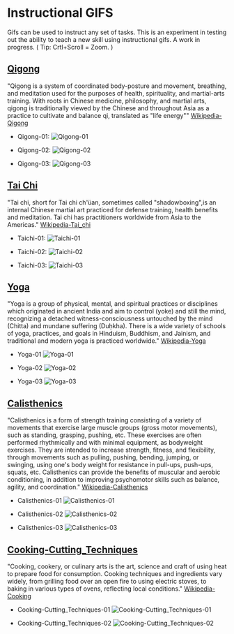 Instructional GIFS
===================

Gifs can be used to instruct any set of tasks. This is an experiment in testing out the ability to teach a new skill using instructional gifs. A work in progress. ( Tip: Crtl+Scroll = Zoom. )

[Qigong](https://www.youtube.com/watch?v=UpN3AcXLSSk 'Qigong')
-----------------------------------------------------------------------------------------------

"Qigong is a system of coordinated body-posture and movement, breathing, and meditation used for the purposes of health, spirituality, and martial-arts training. With roots in Chinese medicine, philosophy, and martial arts, qigong is traditionally viewed by the Chinese and throughout Asia as a practice to cultivate and balance qi, translated as "life energy"" [Wikipedia-Qigong](https://en.wikipedia.org/wiki/Qigong 'Wikipedia-Qigong')

* Qigong-01:
![Qigong-01](https://github.com/decyphertek-io/instructional_gifs/raw/main/qigong/Shaolin_Qi_Gong_01.gif)

* Qigong-02:
![Qigong-02](https://github.com/decyphertek-io/instructional_gifs/raw/main/qigong/Shaolin_Qi_Gong_02.gif)

* Qigong-03:
![Qigong-03](https://github.com/decyphertek-io/instructional_gifs/raw/main/qigong/Shaolin_Qi_Gong_03.gif)

[Tai Chi](https://www.youtube.com/watch?v=DmlsB_KOGtM 'Tai Chi')
--------------------------------------------------------------------------

"Tai chi, short for Tai chi ch'üan, sometimes called "shadowboxing",is an internal Chinese martial art practiced for defense training, health benefits and meditation. Tai chi has practitioners worldwide from Asia to the Americas." [Wikipedia-Tai_chi](https://en.wikipedia.org/wiki/Tai_chi 'Wikipedia-Tai_chi')

* Taichi-01:
![Taichi-01](https://github.com/decyphertek-io/instructional_gifs/raw/main/Taichi/Taichi-01.gif)

* Taichi-02:
![Taichi-02](https://github.com/decyphertek-io/instructional_gifs/raw/main/Taichi/Taichi-02.gif)

* Taichi-03:
![Taichi-03](https://github.com/decyphertek-io/instructional_gifs/raw/main/Taichi/Taichi-03.gif)

[Yoga](https://www.youtube.com/watch?v=gVcWuNsblg4 'Yoga')
----------------------------------------------------------

"Yoga is a group of physical, mental, and spiritual practices or disciplines which originated in ancient India and aim to control (yoke) and still the mind, recognizing a detached witness-consciousness untouched by the mind (Chitta) and mundane suffering (Duḥkha). There is a wide variety of schools of yoga, practices, and goals in Hinduism, Buddhism, and Jainism, and traditional and modern yoga is practiced worldwide." [Wikipedia-Yoga](https://en.wikipedia.org/wiki/Yoga 'Wikipedia-Yoga')

* Yoga-01
![Yoga-01](https://github.com/decyphertek-io/instructional_gifs/raw/main/Yoga/Yoga-01.gif)

* Yoga-02
![Yoga-02](https://github.com/decyphertek-io/instructional_gifs/raw/main/Yoga/Yoga-02.gif)

* Yoga-03
![Yoga-03](https://github.com/decyphertek-io/instructional_gifs/raw/main/Yoga/Yoga-03.gif)

[Calisthenics](https://www.youtube.com/watch?v=SEm3RtZF9SQ 'Calisthenics')
---------------------------------------------------------------------------

"Calisthenics is a form of strength training consisting of a variety of movements that exercise large muscle groups (gross motor movements), such as standing, grasping, pushing, etc. These exercises are often performed rhythmically and with minimal equipment, as bodyweight exercises. They are intended to increase strength, fitness, and flexibility, through movements such as pulling, pushing, bending, jumping, or swinging, using one's body weight for resistance in pull-ups, push-ups, squats, etc. Calisthenics can provide the benefits of muscular and aerobic conditioning, in addition to improving psychomotor skills such as balance, agility, and coordination." [Wikipedia-Calisthenics](https://en.wikipedia.org/wiki/Calisthenics 'Wikipedia-Calisthenics')

* Calisthenics-01
![Calisthenics-01](https://github.com/decyphertek-io/instructional_gifs/raw/main/Calisthenics/Calisthenics-01.gif)

* Calisthenics-02
![Calisthenics-02](https://github.com/decyphertek-io/instructional_gifs/raw/main/Calisthenics/Calisthenics-02.gif)

* Calisthenics-03
![Calisthenics-03](https://github.com/decyphertek-io/instructional_gifs/raw/main/Calisthenics/Calisthenics-03.gif)

[Cooking-Cutting_Techniques](https://www.youtube.com/watch?v=vXbfVPyoYZk 'Cooking-Cutting_Techniques')
---------------------------------------------------------------------------

"Cooking, cookery, or culinary arts is the art, science and craft of using heat to prepare food for consumption. Cooking techniques and ingredients vary widely, from grilling food over an open fire to using electric stoves, to baking in various types of ovens, reflecting local conditions." [Wikipedia-Cooking](https://en.wikipedia.org/wiki/Cooking 'Wikipedia-Cooking')


* Cooking-Cutting_Techniques-01
![Cooking-Cutting_Techniques-01](https://github.com/decyphertek-io/instructional_gifs/raw/main/Cooking/Cooking-01.gif)

* Cooking-Cutting_Techniques-02
![Cooking-Cutting_Techniques-02](https://github.com/decyphertek-io/instructional_gifs/raw/main/Cooking/Cooking-02.gif)